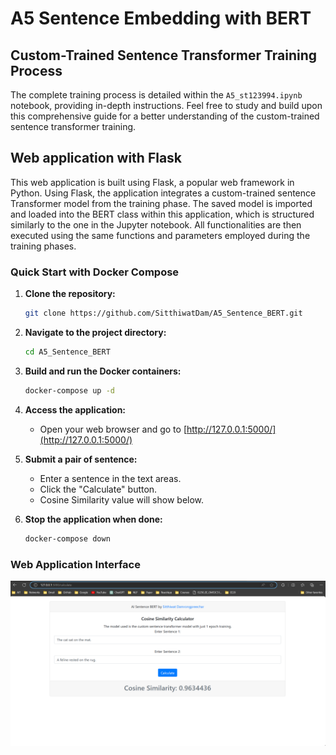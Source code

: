 # A5 Sentence Embedding with BERT
 

## Custom-Trained Sentence Transformer Training Process
The complete training process is detailed within the `A5_st123994.ipynb` notebook, providing in-depth instructions. Feel free to study and build upon this comprehensive guide for a better understanding of the custom-trained sentence transformer training.


## Web application with Flask
This web application is built using Flask, a popular web framework in Python. Using Flask, the application integrates a custom-trained sentence Transformer model from the training phase. The saved model is imported and loaded into the BERT class within this application, which is structured similarly to the one in the Jupyter notebook. All functionalities are then executed using the same functions and parameters employed during the training phases.

### Quick Start with Docker Compose

1. **Clone the repository:**
    ```bash
    git clone https://github.com/SitthiwatDam/A5_Sentence_BERT.git
    ```

2. **Navigate to the project directory:**
    ```bash
    cd A5_Sentence_BERT
    ```

3. **Build and run the Docker containers:**
    ```bash
    docker-compose up -d
    ```

4. **Access the application:**
    - Open your web browser and go to [http://127.0.0.1:5000/](http://127.0.0.1:5000/)

5. **Submit a pair of sentence:**
    - Enter a sentence in the text areas.
    - Click the "Calculate" button.
    - Cosine Similarity value will show below.

6. **Stop the application when done:**
    ```bash
    docker-compose down
    ```

### Web Application Interface
![Web application interface](./pics/picture1.png)



